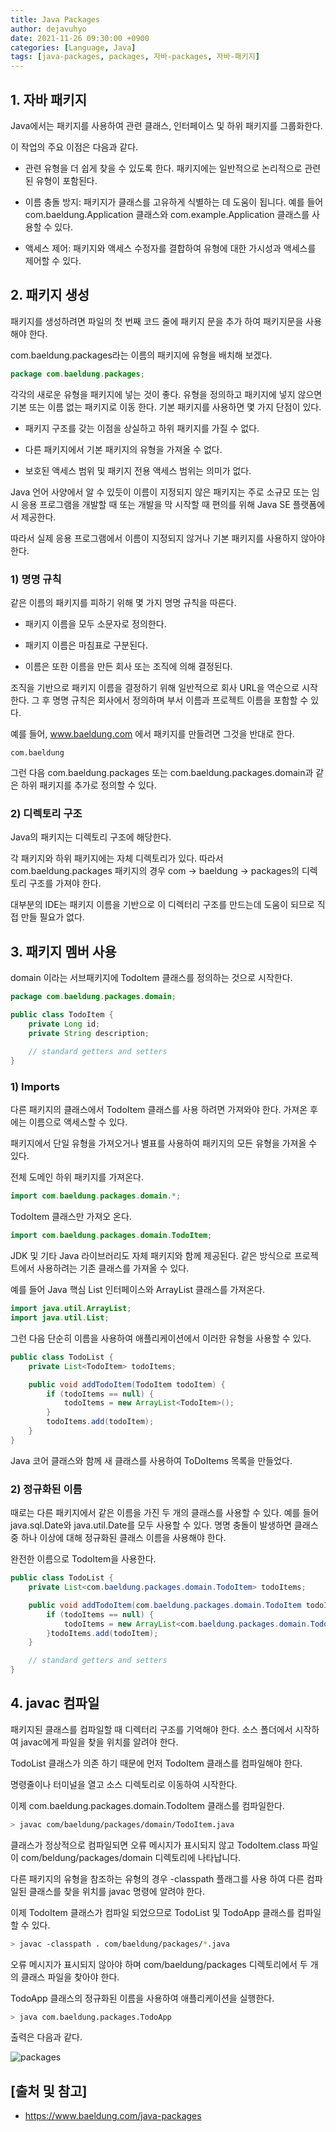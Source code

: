 ```yaml
---
title: Java Packages
author: dejavuhyo
date: 2021-11-26 09:30:00 +0900
categories: [Language, Java]
tags: [java-packages, packages, 자바-packages, 자바-패키지]
---
```


## 1. 자바 패키지
Java에서는 패키지를 사용하여 관련 클래스, 인터페이스 및 하위 패키지를 그룹화한다.

이 작업의 주요 이점은 다음과 같다.

* 관련 유형을 더 쉽게 찾을 수 있도록 한다. 패키지에는 일반적으로 논리적으로 관련된 유형이 포함된다.

* 이름 충돌 방지: 패키지가 클래스를 고유하게 식별하는 데 도움이 됩니다. 예를 들어 com.baeldung.Application 클래스와 com.example.Application 클래스를 사용할 수 있다.

* 액세스 제어: 패키지와 액세스 수정자를 결합하여 유형에 대한 가시성과 액세스를 제어할 수 있다.

## 2. 패키지 생성
패키지를 생성하려면 파일의 첫 번째 코드 줄에 패키지 문을 추가 하여 패키지문을 사용해야 한다.

com.baeldung.packages라는 이름의 패키지에 유형을 배치해 보겠다.

```java
package com.baeldung.packages;
```

각각의 새로운 유형을 패키지에 넣는 것이 좋다. 유형을 정의하고 패키지에 넣지 않으면 기본 또는 이름 없는 패키지로 이동 한다. 기본 패키지를 사용하면 몇 가지 단점이 있다.

* 패키지 구조를 갖는 이점을 상실하고 하위 패키지를 가질 수 없다.

* 다른 패키지에서 기본 패키지의 유형을 가져올 수 없다.

* 보호된 액세스 범위 및 패키지 전용 액세스 범위는 의미가 없다.

Java 언어 사양에서 알 수 있듯이 이름이 지정되지 않은 패키지는 주로 소규모 또는 임시 응용 프로그램을 개발할 때 또는 개발을 막 시작할 때 편의를 위해 Java SE 플랫폼에서 제공한다.

따라서 실제 응용 프로그램에서 이름이 지정되지 않거나 기본 패키지를 사용하지 않아야 한다.

### 1) 명명 규칙
같은 이름의 패키지를 피하기 위해 몇 가지 명명 규칙을 따른다.

* 패키지 이름을 모두 소문자로 정의한다.

* 패키지 이름은 마침표로 구분된다.

* 이름은 또한 이름을 만든 회사 또는 조직에 의해 결정된다.

조직을 기반으로 패키지 이름을 결정하기 위해 일반적으로 회사 URL을 역순으로 시작한다. 그 후 명명 규칙은 회사에서 정의하며 부서 이름과 프로젝트 이름을 포함할 수 있다.

예를 들어, www.baeldung.com 에서 패키지를 만들려면 그것을 반대로 한다.

```text
com.baeldung
```

그런 다음 com.baeldung.packages 또는 com.baeldung.packages.domain과 같은 하위 패키지를 추가로 정의할 수 있다.

### 2) 디렉토리 구조
Java의 패키지는 디렉토리 구조에 해당한다.

각 패키지와 하위 패키지에는 자체 디렉토리가 있다. 따라서 com.baeldung.packages 패키지의 경우 com → baeldung → packages의 디렉토리 구조를 가져야 한다.

대부분의 IDE는 패키지 이름을 기반으로 이 디렉터리 구조를 만드는데 도움이 되므로 직접 만들 필요가 없다.

## 3. 패키지 멤버 사용
domain 이라는 서브패키지에 TodoItem 클래스를 정의하는 것으로 시작한다.

```java
package com.baeldung.packages.domain;

public class TodoItem {
    private Long id;
    private String description;
    
    // standard getters and setters
}
```

### 1) Imports
다른 패키지의 클래스에서 TodoItem 클래스를 사용 하려면 가져와야 한다. 가져온 후에는 이름으로 액세스할 수 있다.

패키지에서 단일 유형을 가져오거나 별표를 사용하여 패키지의 모든 유형을 가져올 수 있다.

전체 도메인 하위 패키지를 가져온다.

```java
import com.baeldung.packages.domain.*;
```

TodoItem 클래스만 가져오 온다.

```java
import com.baeldung.packages.domain.TodoItem;
```

JDK 및 기타 Java 라이브러리도 자체 패키지와 함께 제공된다. 같은 방식으로 프로젝트에서 사용하려는 기존 클래스를 가져올 수 있다.

예를 들어 Java 핵심 List 인터페이스와 ArrayList 클래스를 가져온다.

```java
import java.util.ArrayList;
import java.util.List;
```

그런 다음 단순히 이름을 사용하여 애플리케이션에서 이러한 유형을 사용할 수 있다.

```java
public class TodoList {
    private List<TodoItem> todoItems;

    public void addTodoItem(TodoItem todoItem) {
        if (todoItems == null) {
            todoItems = new ArrayList<TodoItem>();
        }
        todoItems.add(todoItem);
    }
}
```

Java 코어 클래스와 함께 새 클래스를 사용하여 ToDoItems 목록을 만들었다.

### 2) 정규화된 이름
때로는 다른 패키지에서 같은 이름을 가진 두 개의 클래스를 사용할 수 있다. 예를 들어 java.sql.Date와 java.util.Date를 모두 사용할 수 있다. 명명 충돌이 발생하면 클래스 중 하나 이상에 대해 정규화된 클래스 이름을 사용해야 한다.

완전한 이름으로 TodoItem을 사용한다.

```java
public class TodoList {
    private List<com.baeldung.packages.domain.TodoItem> todoItems;

    public void addTodoItem(com.baeldung.packages.domain.TodoItem todoItem) {
        if (todoItems == null) {
            todoItems = new ArrayList<com.baeldung.packages.domain.TodoItem>();
        }todoItems.add(todoItem);
    }

    // standard getters and setters
}
```

## 4. javac 컴파일
패키지된 클래스를 컴파일할 때 디렉터리 구조를 기억해야 한다. 소스 폴더에서 시작하여 javac에게 파일을 찾을 위치를 알려야 한다.

TodoList 클래스가 의존 하기 때문에 먼저 TodoItem 클래스를 컴파일해야 한다.

명령줄이나 터미널을 열고 소스 디렉토리로 이동하여 시작한다.

이제 com.baeldung.packages.domain.TodoItem 클래스를 컴파일한다.

```bash
> javac com/baeldung/packages/domain/TodoItem.java
```

클래스가 정상적으로 컴파일되면 오류 메시지가 표시되지 않고 TodoItem.class 파일이 com/beldung/packages/domain 디렉토리에 나타납니다.

다른 패키지의 유형을 참조하는 유형의 경우 -classpath 플래그를 사용 하여 다른 컴파일된 클래스를 찾을 위치를 javac 명령에 알려야 한다.

이제 TodoItem 클래스가 컴파일 되었으므로 TodoList 및 TodoApp 클래스를 컴파일할 수 있다.

```bash
> javac -classpath . com/baeldung/packages/*.java
```

오류 메시지가 표시되지 않아야 하며 com/baeldung/packages 디렉토리에서 두 개의 클래스 파일을 찾아야 한다.

TodoApp 클래스의 정규화된 이름을 사용하여 애플리케이션을 실행한다.

```bash
> java com.baeldung.packages.TodoApp
```

출력은 다음과 같다.

![packages](/assets/img/2021-06-03-git-push/packages.png)

## [출처 및 참고]
* <https://www.baeldung.com/java-packages>
